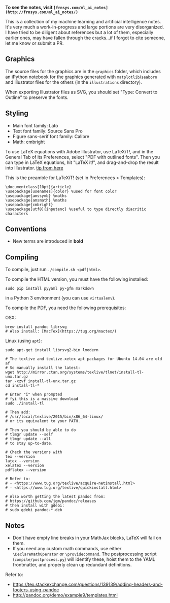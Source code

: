 __To see the notes, visit `[frnsys.com/ml_ai_notes](http://frnsys.com/ml_ai_notes/)`__

This is a collection of my machine learning and artificial intelligence notes. It's very much a work-in-progress and large portions are very disorganized. I have tried to be diligent about references but a lot of them, especially earlier ones, may have fallen through the cracks...if I forgot to cite someone, let me know or submit a PR.


## Graphics

The source files for the graphics are in the `graphics` folder, which includes an iPython notebook for the graphics generated with `matplotlib`/`seaborn` and Illustrator files for the others (in the `illustrations` directory).

When exporting Illustrator files as SVG, you should set "Type: Convert to Outline" to preserve the fonts.

## Styling

- Main font family: Lato
- Text font family: Source Sans Pro
- Figure sans-serif font family: Calibre
- Math: cmbright

To use LaTeX equations with Adobe Illustrator, use LaTeXiT!, and in the General Tab of its Preferences, select "PDF with outlined fonts". Then you can type in LaTeX equations, hit "LaTeX it!", and drag-and-drop the result into Illustrator. [tip from here](https://www.quora.com/How-do-I-import-LaTeX-equations-and-symbols-into-Adobe-Illustrator)

This is the preamble for LaTeXiT! (set in Preferences > Templates):

    \documentclass[10pt]{article}
    \usepackage[usenames]{color} %used for font color
    \usepackage{amssymb} %maths
    \usepackage{amsmath} %maths
    \usepackage{cmbright}
    \usepackage[utf8]{inputenc} %useful to type directly diacritic characters


## Conventions

- New terms are introduced in __bold__


## Compiling

To compile, just run `./compile.sh <pdf|html>`.

To compile the HTML version, you must have the following installed:

    sudo pip install pyyaml py-gfm markdown

in a Python 3 environment (you can use `virtualenv`).

To compile the PDF, you need the following prerequisites:

OSX:

    brew install pandoc librsvg
    # Also install: [MacTex](https://tug.org/mactex/)

Linux (using `apt`):

    sudo apt-get install librsvg2-bin lmodern

    # The texlive and texlive-xetex apt packages for Ubuntu 14.04 are old af
    # So manually install the latest:
    wget http://mirror.ctan.org/systems/texlive/tlnet/install-tl-unx.tar.gz
    tar -xzvf install-tl-unx.tar.gz
    cd install-tl-*

    # Enter "i" when prompted
    # fyi this is a massive download
    sudo ./install-tl

    # Then add:
    # /usr/local/texlive/2015/bin/x86_64-linux/
    # or its equivalent to your PATH.

    # Then you should be able to do
    # tlmgr update --self
    # tlmgr update --all
    # to stay up-to-date.

    # Check the versions with
    tex --version
    latex --version
    xelatex --version
    pdflatex --version

    # Refer to:
    # - <https://www.tug.org/texlive/acquire-netinstall.html>
    # - <https://www.tug.org/texlive/quickinstall.html>

    # Also worth getting the latest pandoc from:
    # https://github.com/jgm/pandoc/releases
    # then install with gdebi:
    # sudo gdebi pandoc-*.deb

## Notes

- Don't have empty line breaks in your MathJax blocks, LaTeX will fail on them.
- If you need any custom math commands, use either `\DeclareMathOperator` or `\providecommand`. The postprocessing script (`compile/postprocess.py`) will identify these, hoist them to the YAML frontmatter, and properly clean up redundant definitions.

Refer to:

- <https://tex.stackexchange.com/questions/139139/adding-headers-and-footers-using-pandoc>
- <http://pandoc.org/demo/example9/templates.html>
